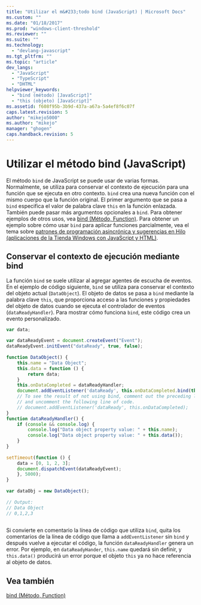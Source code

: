 ```yaml
---
title: "Utilizar el m&#233;todo bind (JavaScript) | Microsoft Docs"
ms.custom: ""
ms.date: "01/18/2017"
ms.prod: "windows-client-threshold"
ms.reviewer: ""
ms.suite: ""
ms.technology: 
  - "devlang-javascript"
ms.tgt_pltfrm: ""
ms.topic: "article"
dev_langs: 
  - "JavaScript"
  - "TypeScript"
  - "DHTML"
helpviewer_keywords: 
  - "bind (método) [JavaScript]"
  - "this (objeto) [JavaScript]"
ms.assetid: f608f95b-3b9d-437a-a67a-5a4ef8f6c07f
caps.latest.revision: 5
author: "mikejo5000"
ms.author: "mikejo"
manager: "ghogen"
caps.handback.revision: 5
---
```

# Utilizar el m&#233;todo bind (JavaScript)
El método `bind` de JavaScript se puede usar de varias formas.  Normalmente, se utiliza para conservar el contexto de ejecución para una función que se ejecuta en otro contexto.  `bind` crea una nueva función con el mismo cuerpo que la función original.  El primer argumento que se pasa a `bind` especifica el valor de palabra clave `this` en la función enlazada.  También puede pasar más argumentos opcionales a `bind`.  Para obtener ejemplos de otros usos, vea [bind \(Método, Function\)](../../javascript/reference/bind-method-function-javascript.md).  Para obtener un ejemplo sobre cómo usar `bind` para aplicar funciones parcialmente, vea el tema sobre [patrones de programación asincrónica y sugerencias en Hilo \(aplicaciones de la Tienda Windows con JavaScript y HTML\)](http://msdn.microsoft.com/library/windows/apps/jj649740.aspx).  
  
## Conservar el contexto de ejecución mediante bind  
 La función `bind` se suele utilizar al agregar agentes de escucha de eventos.  En el ejemplo de código siguiente, `bind` se utiliza para conservar el contexto del objeto actual \(`DataObject`\).  El objeto de datos se pasa a `bind` mediante la palabra clave `this`, que proporciona acceso a las funciones y propiedades del objeto de datos cuando se ejecuta el controlador de eventos \(`dataReadyHandler`\).  Para mostrar cómo funciona `bind`, este código crea un evento personalizado.  
  
```javascript  
var data;  
  
var dataReadyEvent = document.createEvent("Event");  
dataReadyEvent.initEvent("dataReady", true, false);  
  
function DataObject() {  
    this.name = "Data Object";  
    this.data = function () {  
        return data;  
    }  
    this.onDataCompleted = dataReadyHandler;  
    document.addEventListener('dataReady', this.onDataCompleted.bind(this));  
    // To see the result of not using bind, comment out the preceding line,   
    // and uncomment the following line of code.  
    // document.addEventListener('dataReady', this.onDataCompleted);  
}  
function dataReadyHandler() {  
    if (console && console.log) {  
        console.log("Data object property value: " + this.name);  
        console.log("Data object property value: " + this.data());  
    }  
}  
  
setTimeout(function () {  
    data = [0, 1, 2, 3];  
    document.dispatchEvent(dataReadyEvent);  
    }, 5000);  
}  
  
var dataObj = new DataObject();  
  
// Output:  
// Data Object  
// 0,1,2,3  
  
```  
  
 Si convierte en comentario la línea de código que utiliza `bind`, quita los comentarios de la línea de código que llama a `addEventListener` sin `bind` y después vuelve a ejecutar el código, la función `dataReadyHandler` genera un error.  Por ejemplo, en `dataReadyHander`, `this.name` quedará sin definir, y `this.data()` producirá un error porque el objeto `this` ya no hace referencia al objeto de datos.  
  
## Vea también  
 [bind \(Método, Function\)](../../javascript/reference/bind-method-function-javascript.md)